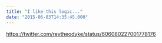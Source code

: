 ```yaml
---
title: "I like this logic..."
date: "2015-06-03T14:35:45.000"
---
```


https://twitter.com/revtheodyke/status/606080227001778176
